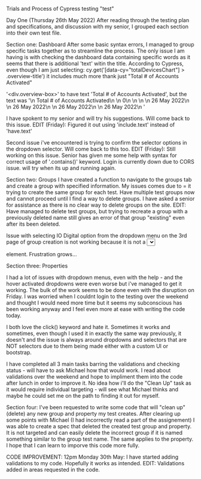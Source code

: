 Trials and Process of Cypress testing "test"

Day One (Thursday 26th May 2022)
After reading through the testing plan and specifications, and discussion with my senior, I grouped each section into their own test file.

Section one: Dashboard
After some basic syntax errors, I managed to group specific tasks together as to streamline the process. The only issue I am having is with checking the dashboard data containing specific words as it seems that there is additional 'text' witin the title. According to Cypress, even though I am just selecting: cy.get('[data-cy="totalDevicesChart"] > .overview-title')
it includes much more thank just "Total # of Accounts Activated" 

'<div.overview-box>' to have text 'Total # of Accounts Activated', but the text was '\n Total # of Accounts Activated\n \n 0\n \n \n \n 26 May 2022\n \n 26 May 2022\n \n 26 May 2022\n \n 26 May 2022\n    '

I have spokent to my senior and will try his suggestions. Will come back to this issue. 
EDIT (Friday): Figured it out using 'include.text' instead of 'have.text'

Second issue i've encountered is trying to confirm the selector options in the dropdown selector. Will come back to this too. 
EDIT (Friday): Still working on this issue. Senior has given me some help with syntax for correct usage of '.contains()' keyword. Login is currently down due to CORS issue. will try when its up and running again.

Section two: Groups
I have created a function to navigate to the groups tab and create a group with specified information. My issues comes due to = it trying to create the same group for each test. Have multiple test groups now and cannot proceed until I find a way to delete groups. I have asked a senior for assistance as there is no clear way to delete groups on the site. EDIT: Have managed to delete test groups, but trying to recreate a group with a previously deleted name still gives an error of that group "existing" even after its been deleted.

Issue with selecting IO Digital option from the dropdown menu on the 3rd page of group creation is not working because it is not a <select> element, but a <div> element. Frustration grows...

Section three: Properties

I had a lot of issues with dropdown menus, even with the help - and the hover activated dropdowns were even worse but i've managed to get it working. The bulk of the work seems to be done even with the disruption on Friday. I was worried when I couldnt login to the testing over the weekend and thought I would need more time but it seems my subconscious has been working anyway and I feel even more at ease with writing the code today.

I both love the click() keyword and hate it. Sometimes it works and sometimes, even though I used it in exactly the same way previously, it doesn't and the issue is always around dropdowns and selectors that are NOT selectors due to them being made either with a custom UI or bootstrap.
  
  
I have completed all 3 main tasks barring the validations and checking status - will have to ask Michael how that would work. I read about validations over the weekend and hope to impliment them into the code after lunch in order to improve it. No idea how i'll do the "Clean Up" task as it would require individual targeting - will see what Michael thinks and maybe he could set me on the path to finding it out for myself.
  
Section four:
  I've been requested to write some code that will "clean up" (delete) any new group and property my test creates. After clearing up some points with Michael (I had incorrectly read a part of the assignement) I was able to create a spec that deleted the created test group and property. It is not targeted and can easily delete the incorrect group if it is named something similar to the group test name. The same applies to the property. I hope that I can learn to imporve this code more fully.
 
  
CODE IMPROVEMENT:
  12pm Monday 30th May: I have started adding validations to my code. Hopefully it works as intended.
  EDIT: Validations added in areas requested in the code.

  

